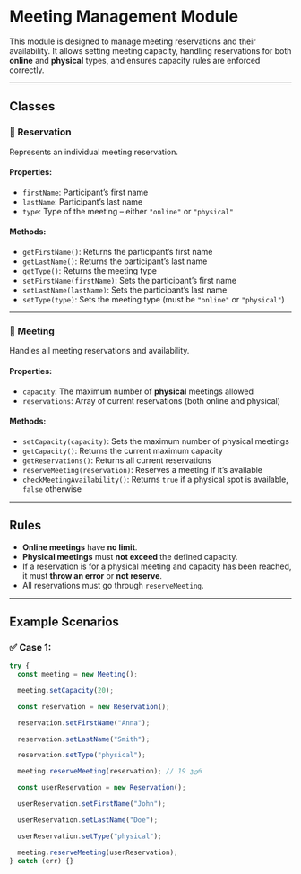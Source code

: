 # Meeting Management Module

This module is designed to manage meeting reservations and their availability. It allows setting meeting capacity, handling reservations for both **online** and **physical** types, and ensures capacity rules are enforced correctly.

---

## Classes

### 🧾 Reservation

Represents an individual meeting reservation.

#### Properties:

- `firstName`: Participant’s first name
- `lastName`: Participant’s last name
- `type`: Type of the meeting – either `"online"` or `"physical"`

#### Methods:

- `getFirstName()`: Returns the participant’s first name
- `getLastName()`: Returns the participant’s last name
- `getType()`: Returns the meeting type
- `setFirstName(firstName)`: Sets the participant’s first name
- `setLastName(lastName)`: Sets the participant’s last name
- `setType(type)`: Sets the meeting type (must be `"online"` or `"physical"`)

---

### 📅 Meeting

Handles all meeting reservations and availability.

#### Properties:

- `capacity`: The maximum number of **physical** meetings allowed
- `reservations`: Array of current reservations (both online and physical)

#### Methods:

- `setCapacity(capacity)`: Sets the maximum number of physical meetings
- `getCapacity()`: Returns the current maximum capacity
- `getReservations()`: Returns all current reservations
- `reserveMeeting(reservation)`: Reserves a meeting if it’s available
- `checkMeetingAvailability()`: Returns `true` if a physical spot is available, `false` otherwise

---

## Rules

- **Online meetings** have **no limit**.
- **Physical meetings** must **not exceed** the defined capacity.
- If a reservation is for a physical meeting and capacity has been reached, it must **throw an error** or **not reserve**.
- All reservations must go through `reserveMeeting`.

---

## Example Scenarios

### ✅ Case 1:
```ts
try {
  const meeting = new Meeting();

  meeting.setCapacity(20);

  const reservation = new Reservation();

  reservation.setFirstName("Anna");

  reservation.setLastName("Smith");

  reservation.setType("physical");

  meeting.reserveMeeting(reservation); // 19 ჯერ

  const userReservation = new Reservation();

  userReservation.setFirstName("John");

  userReservation.setLastName("Doe");

  userReservation.setType("physical");

  meeting.reserveMeeting(userReservation);
} catch (err) {}
```

